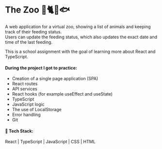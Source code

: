 # The Zoo 🦜🐈🐢🐟

A web application for a virtual zoo, showing a list of animals and keeping track of their feeding status.   
Users can update the feeding status, which also updates the exact date and time of the last feeding.

This is a school assignment with the goal of learning more about React and TypeScript.

#### During the project I got to practice: 
- Creation of a single page application (SPA)
- React routes
- API services
- React hooks (for example useEffect and useState)
- TypeScript 
- JavaScript logic
- The use of LocalStorage
- Error handling
- Git

#### 🔧 Tech Stack: 
React | TypeScript | JavaScript | CSS | HTML 
